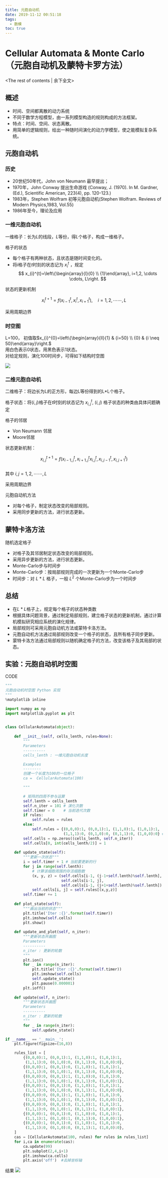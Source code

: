 ```yaml
---
title: 元胞自动机
date: 2019-11-12 00:51:18
tags:
  - 数模
toc: true
---
```


# Cellular Automata & Monte Carlo （元胞自动机及蒙特卡罗方法）
<!-- more -->
<The rest of contents | 余下全文>

## 概述
* 时间、空间都离散的动力系统
* 不同于数学方程模型，由一系列模型构造的规则构成的方法框架。
* 特点：时间、空间、状态离散。
* 用简单的逻辑规则，给出一种随时间演化的动力学模型，使之能模拟复杂系统。

## 元胞自动机
### 历史
* 20世纪50年代，John von Neumann 最早提出；
* 1970年，John Conway 提出生命游戏 (Conway, J. (1970). In M. Gardner, (Ed.), Scientific American, 223(4), pp. 120-123.)
* 1983年，Stephen Wolfram 初等元胞自动机(Stephen Wolfram. Reviews of Modern Physics,1983, Vol.55)
* 1986年至今，理论及应用

### 一维元胞自动机

一维格子：长为$L$的线段，$L$等份，得$L$个格子，构成一维格子。

格子的状态
* 每个格子有两种状态，且状态是随时间变化的。     
* 将$i$格子在$t$时刻的状态记为 $x_{i}^{t}$ ，规定
$$
x_{i}^{t}=\left\{\begin{array}{l}{0} \\ {1}\end{array}, i=1,2, \cdots \cdots, L\right.
$$

状态的更新机制

$$
x_{i}^{t+1}=f\left(x_{i-1}^{t}, x_{i}^{t}, x_{i+1}^{t}\right), \quad i=1,2, \cdots \cdots, L
$$

采用周期边界


### 时空图
L=100， 初值取$x_{i}^{0}=\left\{\begin{array}{ll}{1} & {i=50} \\ {0} & {i \neq 50}\end{array}\right.$  
用白色表示0状态，用黑色表示1状态。  
对给定规则，演化100时间步，可得如下结构时空图

<img src="元胞自动机\01.png">


### 二维元胞自动机

二维格子：将边长为L的正方形，每边L等份得到的L*L个格子。

格子状态：将$(i,j)$格子在$t$时刻的状态记为 $x_{i, j}^{t}$, $(i,j)$ 格子状态的种类由具体问题确定

格子的邻居
* Von Neumann 邻居   
* Moore邻居

状态更新机制：

$$
x_{i, j}^{t+1}=f\left(x_{i-1, j}^{t}, x_{i+1, j}^{t} x_{i, j}^{t}, x_{i, j-1}^{t}, x_{i, j+1}^{t}\right)
$$  
其中 $i, j=1,2, \cdots \cdots, L$

采用周期边界  

元胞自动机方法
* 对每个格子，制定状态改变的局部规则。
* 采用同步更新的方法，进行状态更新。

## 蒙特卡洛方法
随机选定格子
* 对格子及其邻居制定状态改变的局部规则。
* 采用异步更新的方法，进行状态更新。
* Monte-Carlo步与时间步
* Monte-Carlo步：按局部规则完成的一次更新为一个Monte-Carlo步
* 时间步：对 $L*L$ 格子，一般 $L^2$ 个Monte-Carlo步为一个时间步

## 总结
* 在$L*L$格子上，规定每个格子的状态种类数
* 根据具体问题背景，通过制定局部规则，建立格子状态的更新机制，通过计算机模拟研究相应系统的演化规律。
* 局部规则可采用元胞自动机方法或蒙特卡洛方法。
* 元胞自动机方法通过局部规则改变一个格子的状态，且所有格子同步更新。
* 蒙特卡洛方法通过局部规则以随机确定格子的方法，改变该格子及其局部的状态。

## 实验：元胞自动机时空图

CODE
``` python
"""
元胞自动机时空图 Python 实现
"""
%matplotlib inline

import numpy as np
import matplotlib.pyplot as plt
 

class CellularAutomata(object):
 
    def __init__(self, cells_lenth, rules=None):
        """
        Parameters
        ----------
        cells_lenth : 一维元胞自动机长度

        Examples
        --------
        创建一个长度为100的一位格子
        ca =  CellularAutomata(100)

        """

        # 矩阵的四周不参与运算
        self.lenth = cells_lenth
        self.n_iter = 101 # 演化次数
        self.timer = 0    # 当前迭代次数
        if rules:
            self.rules = rules
        else:
            self.rules = {(0,0,0):1, (0,0,1):1, (1,1,0):1, (1,0,1):1,
                          (1,1,1):0, (0,1,0):0, (0,1,1):0, (1,0,0):0} # 定义演化规则
        self.cells = np.zeros((cells_lenth, self.n_iter))
        self.cells[0, int(cells_lenth/2)] = 1 
        
    def update_state(self):
        """更新一次状态"""
        i = self.timer + 1 # 当前要更新的行
        for j in range(self.lenth):
            # 计算该细胞周围的存活细胞数
            (x, y, z) = (self.cells[i-1, (j-1+self.lenth)%self.lenth],
                         self.cells[i-1, j],
                         self.cells[i-1, (j+1+self.lenth)%self.lenth])
            self.cells[i, j] = self.rules[(x,y,z)]
        self.timer += 1
   
    def plot_state(self):
        """画出当前的状态"""
        plt.title('Iter :{}'.format(self.timer))
        plt.imshow(self.cells)
        plt.show()
 
    def update_and_plot(self, n_iter):
        """更新状态并画图
        Parameters
        ----------
        n_iter : 更新的轮数
        """
        plt.ion()
        for _ in range(n_iter):
            plt.title('Iter :{}'.format(self.timer))
            plt.imshow(self.cells)
            self.update_state()
            plt.pause(0.000001)
        plt.ioff()
        
    def update(self, n_iter):
        """更新状态并画图
        Parameters
        ----------
        n_iter : 更新的轮数
        """
        for _ in range(n_iter):
            self.update_state()

if __name__ == '__main__':
    plt.figure(figsize=(16,8))

    rules_list = [
        {(0,0,0):1, (0,0,1):1, (1,1,0):1, (1,0,1):1,
         (1,1,1):0, (0,1,0):0, (0,1,1):0, (1,0,0):0}, 
        {(0,0,0):1, (0,0,1):0, (1,1,0):1, (1,0,1):1,
         (1,1,1):0, (0,1,0):1, (0,1,1):0, (1,0,0):0}, 
        {(0,0,0):0, (0,0,1):1, (1,1,0):0, (1,0,1):0,
         (1,1,1):0, (0,1,0):1, (0,1,1):0, (1,0,0):1}, 
        {(0,0,0):1, (0,0,1):0, (1,1,0):1, (1,0,1):1,
         (1,1,1):0, (0,1,0):0, (0,1,1):1, (1,0,0):0}, 
        {(0,0,0):0, (0,0,1):1, (1,1,0):1, (1,0,1):0,
         (1,1,1):0, (0,1,0):1, (0,1,1):0, (1,0,0):1}, 
        {(0,0,0):0, (0,0,1):0, (1,1,0):1, (1,0,1):1,
         (1,1,1):0, (0,1,0):1, (0,1,1):1, (1,0,0):1}, 
        {(0,0,0):1, (0,0,1):0, (1,1,0):0, (1,0,1):1,
         (1,1,1):1, (0,1,0):1, (0,1,1):0, (1,0,0):1}, 
        {(0,0,0):1, (0,0,1):0, (1,1,0):1, (1,0,1):0,
         (1,1,1):0, (0,1,0):0, (0,1,1):1, (1,0,0):0}, 
    ]
    cas = [CellularAutomata(100, rules) for rules in rules_list]
    for i,ca in enumerate(cas):
        ca.update(99)
        plt.subplot(2,4,i+1)
        plt.imshow(ca.cells)
        plt.axis('off')  #去掉坐标轴
```

结果
<img src="元胞自动机\02.png">


